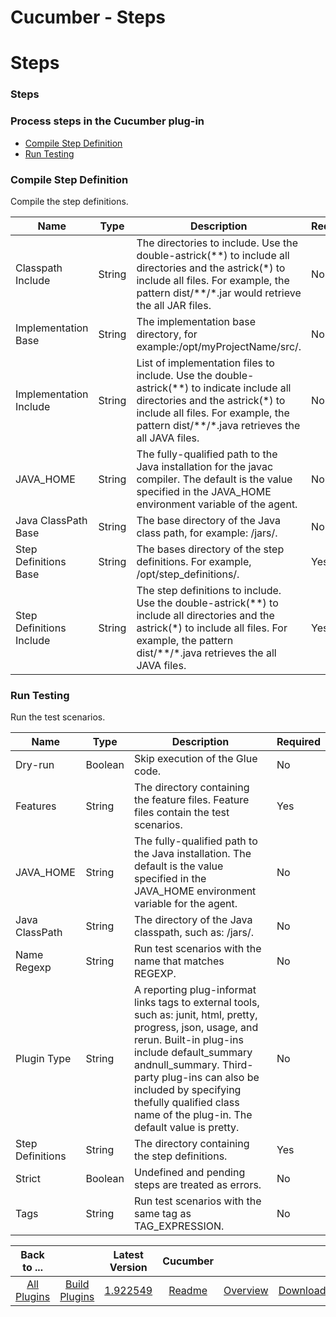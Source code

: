 
Cucumber - Steps
================

# Steps


### Steps




### Process steps in the Cucumber plug-in

* [Compile Step Definition](#compile_step_definition)
* [Run Testing](#run_testing)


### Compile Step Definition

Compile the step definitions.


| Name | Type | Description | Required |
| --- | --- | --- | --- |
| Classpath Include | String | The directories to include. Use the double-astrick(\*\*) to include all directories and the astrick(\*) to include all files. For example, the pattern dist/\*\*/\*.jar would retrieve the all JAR files. | No |
| Implementation Base | String | The implementation base directory, for example:/opt/myProjectName/src/. | No |
| Implementation Include | String | List of implementation files to include. Use the double-astrick(\*\*) to indicate include all directories and the astrick(\*) to include all files. For example, the pattern dist/\*\*/\*.java retrieves the all JAVA files. | No |
| JAVA\_HOME | String | The fully-qualified path to the Java installation for the javac compiler. The default is the value specified in the JAVA\_HOME environment variable of the agent. | No |
| Java ClassPath Base | String | The base directory of the Java class path, for example: /jars/. | No |
| Step Definitions Base | String | The bases directory of the step definitions. For example, /opt/step\_definitions/. | Yes |
| Step Definitions Include | String | The step definitions to include. Use the double-astrick(\*\*) to include all directories and the astrick(\*) to include all files. For example, the pattern dist/\*\*/\*.java retrieves the all JAVA files. | Yes |

### Run Testing

Run the test scenarios.


| Name | Type | Description | Required |
| --- | --- | --- | --- |
| Dry-run | Boolean | Skip execution of the Glue code. | No |
| Features | String | The directory containing the feature files. Feature files contain the test scenarios. | Yes |
| JAVA\_HOME | String | The fully-qualified path to the Java installation. The default is the value specified in the JAVA\_HOME environment variable for the agent. | No |
| Java ClassPath | String | The directory of the Java classpath, such as: /jars/. | No |
| Name Regexp | String | Run test scenarios with the name that matches REGEXP. | No |
| Plugin Type | String | A reporting plug-informat links tags to external tools, such as: junit, html, pretty, progress, json, usage, and rerun. Built-in plug-ins include default\_summary andnull\_summary. Third-party plug-ins can also be included by specifying thefully qualified class name of the plug-in. The default value is pretty. | No |
| Step Definitions | String | The directory containing the step definitions. | Yes |
| Strict | Boolean | Undefined and pending steps are treated as errors. | No |
| Tags | String | Run test scenarios with the same tag as TAG\_EXPRESSION. | No |



|Back to ...||Latest Version|Cucumber |||
| :---: | :---: | :---: | :---: | :---: | :---: |
|[All Plugins](../../index.md)|[Build Plugins](../README.md)|[1.922549](https://raw.githubusercontent.com/UrbanCode/IBM-UCB-PLUGINS/main/files/Cucumber/Cucumber-1.922549.zip)|[Readme](README.md)|[Overview](overview.md)|[Downloads](downloads.md)|

